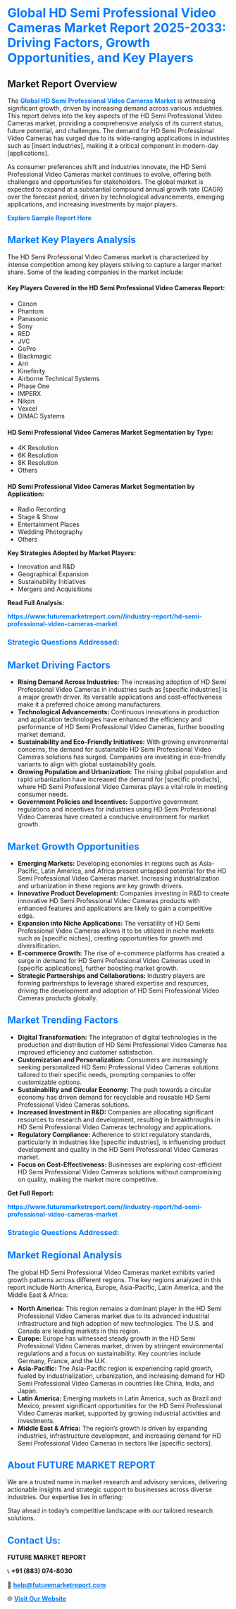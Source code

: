 <h1 style="color: #007BFF;">Global HD Semi Professional Video Cameras Market Report 2025-2033: Driving Factors, Growth Opportunities, and Key Players</h1>

<section id="overview">
<h2>Market Report Overview</h2>
<p>The <a href="https://www.futuremarketreport.com//industry-report/hd-semi-professional-video-cameras-market" style="color: #007BFF; text-decoration: none;"><strong>Global HD Semi Professional Video Cameras Market</strong></a> is witnessing significant growth, driven by increasing demand across various industries. This report delves into the key aspects of the HD Semi Professional Video Cameras market, providing a comprehensive analysis of its current status, future potential, and challenges. The demand for HD Semi Professional Video Cameras has surged due to its wide-ranging applications in industries such as [insert industries], making it a critical component in modern-day [applications].</p>
<p>As consumer preferences shift and industries innovate, the HD Semi Professional Video Cameras market continues to evolve, offering both challenges and opportunities for stakeholders. The global market is expected to expand at a substantial compound annual growth rate (CAGR) over the forecast period, driven by technological advancements, emerging applications, and increasing investments by major players.</p>
</section>

<section id="overview">
<p><a href="https://www.futuremarketreport.com//request-sample/reportId=82017" style="color: #007BFF; text-decoration: none;"><strong>Explore Sample Report Here</strong></a></p>
</section>

<section id="key-players">
<h2 style="color: #007BFF;">Market Key Players Analysis</h2>
<p>The HD Semi Professional Video Cameras market is characterized by intense competition among key players striving to capture a larger market share. Some of the leading companies in the market include:</p>
<h4>Key Players Covered in the HD Semi Professional Video Cameras Report:</h4>
<ul><li>Canon</li><li>Phantom</li><li>Panasonic</li><li>Sony</li><li>RED</li><li>JVC</li><li>GoPro</li><li>Blackmagic</li><li>Arri</li><li>Kinefinity</li><li>Airborne Technical Systems</li><li>Phase One</li><li>IMPERX</li><li>Nikon</li><li>Vexcel</li><li>DIMAC Systems</li></ul>
<h4>HD Semi Professional Video Cameras Market Segmentation by Type:</h4>
<ul><li>4K Resolution</li><li>6K Resolution</li><li>8K Resolution</li><li>Others</li></ul>

<h4>HD Semi Professional Video Cameras Market Segmentation by Application:</h4>
<ul><li>Radio Recording</li><li>Stage &amp; Show</li><li>Entertainment Places</li><li>Wedding Photography</li><li>Others</li></ul>
<p><strong>Key Strategies Adopted by Market Players:</strong></p>
<ul>
<li>Innovation and R&D</li>
<li>Geographical Expansion</li>
<li>Sustainability Initiatives</li>
<li>Mergers and Acquisitions</li>
</ul>
</section>

<section>
<p><strong>Read Full Analysis: </strong></p><a href="https://www.futuremarketreport.com//industry-report/hd-semi-professional-video-cameras-market" style="color: #007BFF; text-decoration: none;"><strong>https://www.futuremarketreport.com//industry-report/hd-semi-professional-video-cameras-market</strong></a>
<h3 style="color: #007BFF;">Strategic Questions Addressed:</h3>
</section>

<section id="driving-factors">
<h2 style="color: #007BFF;">Market Driving Factors</h2>
<ul>
<li><strong>Rising Demand Across Industries:</strong> The increasing adoption of HD Semi Professional Video Cameras in industries such as [specific industries] is a major growth driver. Its versatile applications and cost-effectiveness make it a preferred choice among manufacturers.</li>
<li><strong>Technological Advancements:</strong> Continuous innovations in production and application technologies have enhanced the efficiency and performance of HD Semi Professional Video Cameras, further boosting market demand.</li>
<li><strong>Sustainability and Eco-Friendly Initiatives:</strong> With growing environmental concerns, the demand for sustainable HD Semi Professional Video Cameras solutions has surged. Companies are investing in eco-friendly variants to align with global sustainability goals.</li>
<li><strong>Growing Population and Urbanization:</strong> The rising global population and rapid urbanization have increased the demand for [specific products], where HD Semi Professional Video Cameras plays a vital role in meeting consumer needs.</li>
<li><strong>Government Policies and Incentives:</strong> Supportive government regulations and incentives for industries using HD Semi Professional Video Cameras have created a conducive environment for market growth.</li>
</ul>
</section>

<section id="growth-opportunities">
<h2 style="color: #007BFF;">Market Growth Opportunities</h2>
<ul>
<li><strong>Emerging Markets:</strong> Developing economies in regions such as Asia-Pacific, Latin America, and Africa present untapped potential for the HD Semi Professional Video Cameras market. Increasing industrialization and urbanization in these regions are key growth drivers.</li>
<li><strong>Innovative Product Development:</strong> Companies investing in R&D to create innovative HD Semi Professional Video Cameras products with enhanced features and applications are likely to gain a competitive edge.</li>
<li><strong>Expansion into Niche Applications:</strong> The versatility of HD Semi Professional Video Cameras allows it to be utilized in niche markets such as [specific niches], creating opportunities for growth and diversification.</li>
<li><strong>E-commerce Growth:</strong> The rise of e-commerce platforms has created a surge in demand for HD Semi Professional Video Cameras used in [specific applications], further boosting market growth.</li>
<li><strong>Strategic Partnerships and Collaborations:</strong> Industry players are forming partnerships to leverage shared expertise and resources, driving the development and adoption of HD Semi Professional Video Cameras products globally.</li>
</ul>
</section>

<section id="trending-factors">
<h2 style="color: #007BFF;">Market Trending Factors</h2>
<ul>
<li><strong>Digital Transformation:</strong> The integration of digital technologies in the production and distribution of HD Semi Professional Video Cameras has improved efficiency and customer satisfaction.</li>
<li><strong>Customization and Personalization:</strong> Consumers are increasingly seeking personalized HD Semi Professional Video Cameras solutions tailored to their specific needs, prompting companies to offer customizable options.</li>
<li><strong>Sustainability and Circular Economy:</strong> The push towards a circular economy has driven demand for recyclable and reusable HD Semi Professional Video Cameras solutions.</li>
<li><strong>Increased Investment in R&D:</strong> Companies are allocating significant resources to research and development, resulting in breakthroughs in HD Semi Professional Video Cameras technology and applications.</li>
<li><strong>Regulatory Compliance:</strong> Adherence to strict regulatory standards, particularly in industries like [specific industries], is influencing product development and quality in the HD Semi Professional Video Cameras market.</li>
<li><strong>Focus on Cost-Effectiveness:</strong> Businesses are exploring cost-efficient HD Semi Professional Video Cameras solutions without compromising on quality, making the market more competitive.</li>
</ul>
</section>

<section>
<p><strong>Get Full Report: </strong></p><a href="https://www.futuremarketreport.com//industry-report/hd-semi-professional-video-cameras-market" style="color: #007BFF; text-decoration: none;"><strong>https://www.futuremarketreport.com//industry-report/hd-semi-professional-video-cameras-market</strong></a>
<h3 style="color: #007BFF;">Strategic Questions Addressed:</h3>
</section>


<section id="regional-analysis">
<h2 style="color: #007BFF;">Market Regional Analysis</h2>
<p>The global HD Semi Professional Video Cameras market exhibits varied growth patterns across different regions. The key regions analyzed in this report include North America, Europe, Asia-Pacific, Latin America, and the Middle East & Africa:</p>
<ul>
<li><strong>North America:</strong> This region remains a dominant player in the HD Semi Professional Video Cameras market due to its advanced industrial infrastructure and high adoption of new technologies. The U.S. and Canada are leading markets in this region.</li>
<li><strong>Europe:</strong> Europe has witnessed steady growth in the HD Semi Professional Video Cameras market, driven by stringent environmental regulations and a focus on sustainability. Key countries include Germany, France, and the U.K.</li>
<li><strong>Asia-Pacific:</strong> The Asia-Pacific region is experiencing rapid growth, fueled by industrialization, urbanization, and increasing demand for HD Semi Professional Video Cameras in countries like China, India, and Japan.</li>
<li><strong>Latin America:</strong> Emerging markets in Latin America, such as Brazil and Mexico, present significant opportunities for the HD Semi Professional Video Cameras market, supported by growing industrial activities and investments.</li>
<li><strong>Middle East & Africa:</strong> The region’s growth is driven by expanding industries, infrastructure development, and increasing demand for HD Semi Professional Video Cameras in sectors like [specific sectors].</li>
</ul>
</section>

<footer>
<h2 style="color: #007BFF;">About FUTURE MARKET REPORT</h2>
<p>We are a trusted name in market research and advisory services, delivering actionable insights and strategic support to businesses across diverse industries. Our expertise lies in offering:</p>

<p>Stay ahead in today’s competitive landscape with our tailored research solutions.</p>

<h2 style="color: #007BFF;">Contact Us:</h2>
<p><strong>FUTURE MARKET REPORT</strong></p>
<p>📞 <strong>+91 (883) 074-8030</strong></p>
<p>📧 <strong><a href="mailto:help@futuremarketreport.com" style="color: #007BFF;">help@futuremarketreport.com</a></strong></p>
<p>🌐 <strong><a href="https://www.futuremarketreport.com/" style="color: #007BFF;">Visit Our Website</a></strong></p>
</footer>